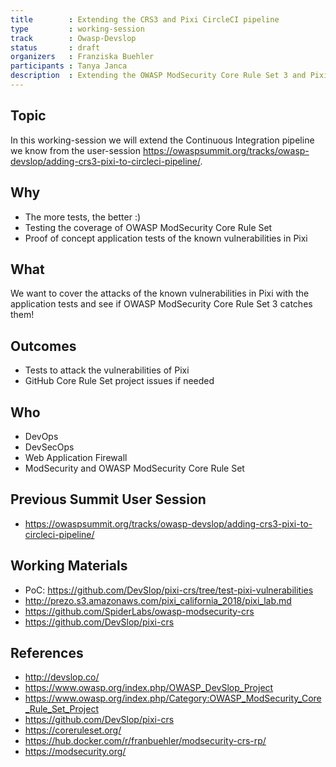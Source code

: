 ```yaml
---
title        : Extending the CRS3 and Pixi CircleCI pipeline
type         : working-session
track        : Owasp-Devslop
status       : draft
organizers   : Franziska Buehler
participants : Tanya Janca
description  : Extending the OWASP ModSecurity Core Rule Set 3 and Pixi CircleCI pipeline
---
```


## Topic

In this working-session we will extend the Continuous Integration pipeline we know from the user-session https://owaspsummit.org/tracks/owasp-devslop/adding-crs3-pixi-to-circleci-pipeline/.

## Why

 - The more tests, the better :)
 - Testing the coverage of OWASP ModSecurity Core Rule Set
 - Proof of concept application tests of the known vulnerabilities in Pixi

## What

We want to cover the attacks of the known vulnerabilities in Pixi with the application tests and see if OWASP ModSecurity Core Rule Set 3 catches them!

## Outcomes

 - Tests to attack the vulnerabilities of Pixi
 - GitHub Core Rule Set project issues if needed

## Who

 - DevOps
 - DevSecOps
 - Web Application Firewall
 - ModSecurity and OWASP ModSecurity Core Rule Set

## Previous Summit User Session
 - https://owaspsummit.org/tracks/owasp-devslop/adding-crs3-pixi-to-circleci-pipeline/

## Working Materials
 - PoC: https://github.com/DevSlop/pixi-crs/tree/test-pixi-vulnerabilities
 - http://prezo.s3.amazonaws.com/pixi_california_2018/pixi_lab.md
 - https://github.com/SpiderLabs/owasp-modsecurity-crs
 - https://github.com/DevSlop/pixi-crs

## References

 - http://devslop.co/
 - https://www.owasp.org/index.php/OWASP_DevSlop_Project
 - https://www.owasp.org/index.php/Category:OWASP_ModSecurity_Core_Rule_Set_Project
 - https://github.com/DevSlop/pixi-crs
 - https://coreruleset.org/
 - https://hub.docker.com/r/franbuehler/modsecurity-crs-rp/
 - https://modsecurity.org/

